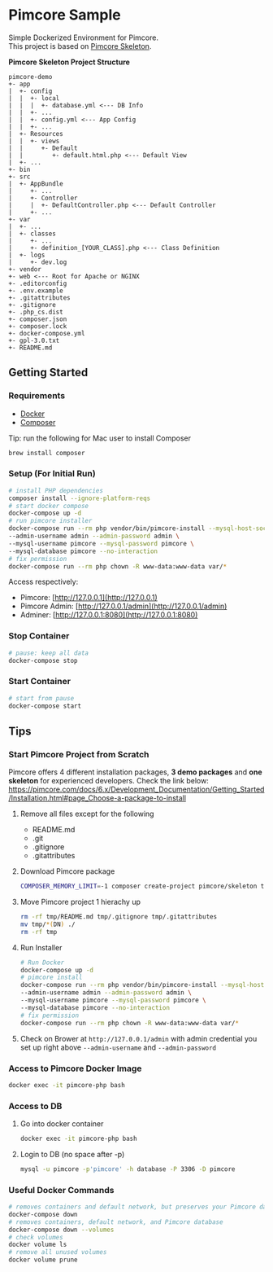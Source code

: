 # Pimcore Sample

Simple Dockerized Environment for Pimcore.<br>
This project is based on [Pimcore Skeleton](https://github.com/pimcore/skeleton).

**Pimcore Skeleton Project Structure**

```
pimcore-demo
+- app
|  +- config
|  |  +- local
|  |  |  +- database.yml <--- DB Info
|  |  +- ...
|  |  +- config.yml <--- App Config
|  |  +- ...
|  +- Resources
|  |  +- views
|  |     +- Default
|  |        +- default.html.php <--- Default View
|  +- ...
+- bin
+- src
|  +- AppBundle
|     +- ...
|     +- Controller
|     |  +- DefaultController.php <--- Default Controller
|     +- ...
+- var
|  +- ...
|  +- classes
|     +- ...
|     +- definition_[YOUR_CLASS].php <--- Class Definition
|  +- logs
|     +- dev.log
+- vendor
+- web <--- Root for Apache or NGINX
+- .editorconfig
+- .env.example
+- .gitattributes
+- .gitignore
+- .php_cs.dist
+- composer.json
+- composer.lock
+- docker-compose.yml
+- gpl-3.0.txt
+- README.md
```

## Getting Started

### Requirements

* [Docker](https://www.docker.com/)
* [Composer](https://getcomposer.org/)

Tip: run the following for Mac user to install Composer

```bash
brew install composer
```

### Setup (For Initial Run)

```bash
# install PHP dependencies
composer install --ignore-platform-reqs
# start docker compose
docker-compose up -d
# run pimcore installer
docker-compose run --rm php vendor/bin/pimcore-install --mysql-host-socket db \
--admin-username admin --admin-password admin \
--mysql-username pimcore --mysql-password pimcore \
--mysql-database pimcore --no-interaction
# fix permission
docker-compose run --rm php chown -R www-data:www-data var/*
```

Access respectively:

- Pimcore: [http://127.0.0.1](http://127.0.0.1)
- Pimcore Admin: [http://127.0.0.1/admin](http://127.0.0.1/admin)
- Adminer: [http://127.0.0.1:8080](http://127.0.0.1:8080)

### Stop Container

```bash
# pause: keep all data
docker-compose stop
```

### Start Container

```bash
# start from pause
docker-compose start
```

## Tips

### Start Pimcore Project from Scratch

Pimcore offers 4 different installation packages, **3 demo packages** and **one skeleton** for experienced developers. Check the link below:<br>
https://pimcore.com/docs/6.x/Development_Documentation/Getting_Started/Installation.html#page_Choose-a-package-to-install

1. Remove all files except for the following

    - README.md
    - .git
    - .gitignore
    - .gitattributes

2. Download Pimcore package

    ```bash
    COMPOSER_MEMORY_LIMIT=-1 composer create-project pimcore/skeleton tmp --ignore-platform-reqs
    ```

3. Move Pimcore project 1 hierachy up

    ```bash
    rm -rf tmp/README.md tmp/.gitignore tmp/.gitattributes
    mv tmp/*(DN) ./
    rm -rf tmp
    ```

4. Run Installer

    ```bash
    # Run Docker
    docker-compose up -d
    # pimcore install
    docker-compose run --rm php vendor/bin/pimcore-install --mysql-host-socket db \
    --admin-username admin --admin-password admin \
    --mysql-username pimcore --mysql-password pimcore \
    --mysql-database pimcore --no-interaction
    # fix permission
    docker-compose run --rm php chown -R www-data:www-data var/*
    ```

6. Check on Brower at `http://127.0.0.1/admin` with admin credential you set up right above `--admin-username` and `--admin-password`

### Access to Pimcore Docker Image

```bash
docker exec -it pimcore-php bash
```

### Access to DB

1. Go into docker container

    ```bash
    docker exec -it pimcore-php bash
    ```

2. Login to DB (no space after -p)

    ```bash
    mysql -u pimcore -p'pimcore' -h database -P 3306 -D pimcore
    ```

### Useful Docker Commands

```bash
# removes containers and default network, but preserves your Pimcore database
docker-compose down
# removes containers, default network, and Pimcore database
docker-compose down --volumes
# check volumes
docker volume ls
# remove all unused volumes
docker volume prune
```
